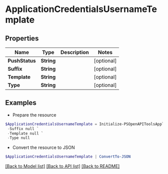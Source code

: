 # ApplicationCredentialsUsernameTemplate
## Properties

Name | Type | Description | Notes
------------ | ------------- | ------------- | -------------
**PushStatus** | **String** |  | [optional] 
**Suffix** | **String** |  | [optional] 
**Template** | **String** |  | [optional] 
**Type** | **String** |  | [optional] 

## Examples

- Prepare the resource
```powershell
$ApplicationCredentialsUsernameTemplate = Initialize-PSOpenAPIToolsApplicationCredentialsUsernameTemplate  -PushStatus null `
 -Suffix null `
 -Template null `
 -Type null
```

- Convert the resource to JSON
```powershell
$ApplicationCredentialsUsernameTemplate | ConvertTo-JSON
```

[[Back to Model list]](../README.md#documentation-for-models) [[Back to API list]](../README.md#documentation-for-api-endpoints) [[Back to README]](../README.md)

